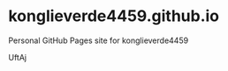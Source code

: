 # konglieverde4459.github.io
Personal GitHub Pages site for konglieverde4459































































UftAj
